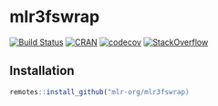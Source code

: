 
# mlr3fswrap

[![Build Status](https://travis-ci.org/mlr-org/mlr3fswrap.svg?branch=master)](https://travis-ci.org/mlr-org/mlr3fswrap)
[![CRAN](https://www.r-pkg.org/badges/version/mlr3)](https://cran.r-project.org/package=mlr3fswrap)
[![codecov](https://codecov.io/gh/mlr-org/mlr3fswrap/branch/master/graph/badge.svg)](https://codecov.io/gh/mlr-org/mlr3fswrap)
[![StackOverflow](https://img.shields.io/badge/stackoverflow-mlr3-orange.svg)](https://stackoverflow.com/questions/tagged/mlr3)

## Installation

``` r
remotes::install_github("mlr-org/mlr3fswrap)
```
